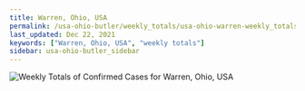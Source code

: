 ```yaml
---
title: Warren, Ohio, USA
permalink: /usa-ohio-butler/weekly_totals/usa-ohio-warren-weekly_totals.html
last_updated: Dec 22, 2021
keywords: ["Warren, Ohio, USA", "weekly totals"]
sidebar: usa-ohio-butler_sidebar
---
```


![Weekly Totals of Confirmed Cases for Warren, Ohio, USA](/covid_tracker/images/graphs/usa-ohio-warren-weekly_totals_graph.png)
